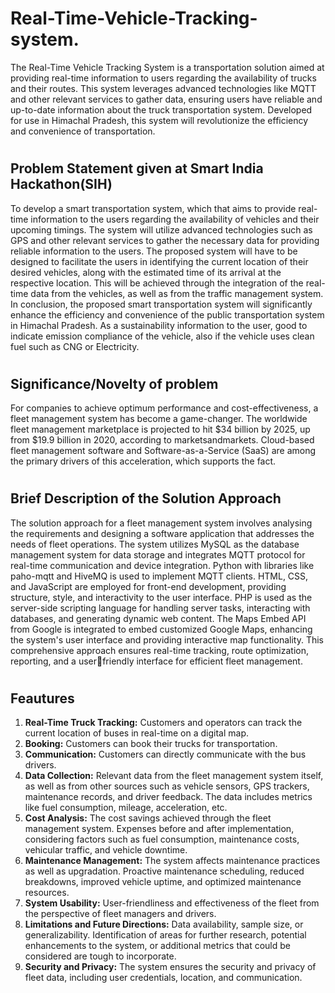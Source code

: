 # Real-Time-Vehicle-Tracking-system.
The Real-Time Vehicle Tracking System is a transportation solution aimed at providing real-time information to users regarding the availability of trucks and their routes. This system leverages advanced technologies like MQTT and other relevant services to gather data, ensuring users have reliable and up-to-date information about the truck transportation system. Developed for use in Himachal Pradesh, this system will revolutionize the efficiency and convenience of transportation.

# <h2>Problem Statement given at Smart India Hackathon(SIH)</h2>
To develop a smart transportation system, which that aims to provide real-time information to the users regarding the availability of vehicles and their upcoming timings. The system will utilize advanced technologies such as GPS and other relevant services to gather the necessary data for providing reliable information to the users. The proposed system will have to be designed to facilitate the users in identifying the current location of their desired vehicles, along with the estimated time of its arrival at the respective location. This will be achieved through the integration of the real-time data from the vehicles, as well as from the traffic management system. In conclusion, the proposed smart transportation system will significantly enhance the efficiency and convenience of the public transportation system in Himachal Pradesh. As a sustainability information to the user, good to indicate emission compliance of the vehicle, also if the vehicle uses clean fuel such as CNG or Electricity.

# <h2>Significance/Novelty of problem</h2>
For companies to achieve optimum performance and cost-effectiveness, a fleet management system has become a game-changer. The worldwide fleet management marketplace is projected to hit $34 billion by 2025, up from $19.9 billion in 2020, according to marketsandmarkets. Cloud-based fleet management software and Software-as-a-Service (SaaS) are among the primary drivers of this acceleration, which supports the fact.

# <h2>Brief Description of the Solution Approach</h2>
The solution approach for a fleet management system involves analysing the requirements and 
designing a software application that addresses the needs of fleet operations. 
The system utilizes MySQL as the database management system for data storage and integrates MQTT protocol for real-time communication and device integration. Python with libraries like paho-mqtt and HiveMQ is used to implement MQTT clients. HTML, CSS, and JavaScript are employed for front-end development, providing structure, style, and interactivity to the user interface. PHP is used as the server-side scripting language for handling server tasks, interacting with databases, and generating dynamic web content. The Maps Embed API from Google is integrated to embed customized Google Maps, enhancing the system's user interface and providing interactive map functionality. This comprehensive approach ensures real-time tracking, route optimization, reporting, and a userfriendly interface for efficient fleet management.

# <h2>Feautures </h2>
1. **Real-Time Truck Tracking:** Customers and operators can track the current location of buses in real-time on a digital map.
2. **Booking:** Customers can book their trucks for transportation.
4. **Communication:** Customers can directly communicate with the bus drivers.
5. **Data Collection:** Relevant data from the fleet management system itself, as well as from other 
sources such as vehicle sensors, GPS trackers, maintenance records, and driver feedback. The data 
includes metrics like fuel consumption, mileage, acceleration, etc.
6. **Cost Analysis:** The cost savings achieved through the fleet management system. Expenses 
before and after implementation, considering factors such as fuel consumption, maintenance costs, 
vehicular traffic, and vehicle downtime.
7. **Maintenance Management:** The system affects maintenance practices as well as upgradation. 
Proactive maintenance scheduling, reduced breakdowns, improved vehicle uptime, and optimized 
maintenance resources.
8. **System Usability:** User-friendliness and effectiveness of the fleet from the perspective of fleet 
managers and drivers.
9. **Limitations and Future Directions:** Data availability, sample size, or generalizability. 
Identification of areas for further research, potential enhancements to the system, or additional 
metrics that could be considered are tough to incorporate.
10. **Security and Privacy:** The system ensures the security and privacy of fleet data, including user credentials, location, and communication.



